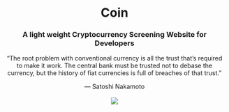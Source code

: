 <div align="center">


<h1>Coin</h1>
<h3>A light weight Cryptocurrency Screening Website for Developers</h3>

“The root problem with conventional currency is all the trust that’s required to make it work. The central bank must be trusted not to debase the currency, but the history of fiat currencies is full of breaches of that trust.”

— Satoshi Nakamoto
<br/><br/>
<img src="https://img.shields.io/badge/Vercel-000000?style=for-the-badge&logo=vercel&logoColor=white"/>
</div>
